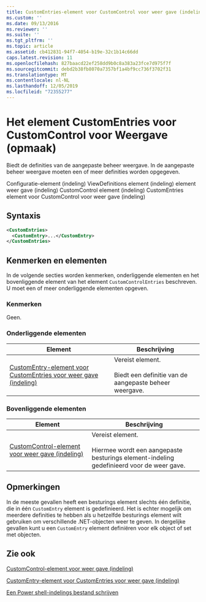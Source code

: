 ```yaml
---
title: CustomEntries-element voor CustomControl voor weer gave (indeling) | Microsoft Docs
ms.custom: ''
ms.date: 09/13/2016
ms.reviewer: ''
ms.suite: ''
ms.tgt_pltfrm: ''
ms.topic: article
ms.assetid: cb412831-94f7-4054-b19e-32c1b14c66dd
caps.latest.revision: 11
ms.openlocfilehash: 827baacd22ef258dd9b0c8a383a23fce7d975f7f
ms.sourcegitcommit: debd2b38fb8070a7357bf1a4bf9cc736f3702f31
ms.translationtype: MT
ms.contentlocale: nl-NL
ms.lasthandoff: 12/05/2019
ms.locfileid: "72355277"
---
```

# <a name="customentries-element-for-customcontrol-for-view-format"></a>Het element CustomEntries voor CustomControl voor Weergave (opmaak)

Biedt de definities van de aangepaste beheer weergave. In de aangepaste beheer weergave moeten een of meer definities worden opgegeven.

Configuratie-element (indeling) ViewDefinitions element (indeling) element weer gave (indeling) CustomControl element (indeling) CustomEntries element voor CustomControl voor weer gave (indeling)

## <a name="syntax"></a>Syntaxis

```xml
<CustomEntries>
  <CustomEntry>...</CustomEntry>
</CustomEntries>
```

## <a name="attributes-and-elements"></a>Kenmerken en elementen

In de volgende secties worden kenmerken, onderliggende elementen en het bovenliggende element van het element `CustomControlEntries` beschreven. U moet een of meer onderliggende elementen opgeven.

### <a name="attributes"></a>Kenmerken

Geen.

### <a name="child-elements"></a>Onderliggende elementen

|Element|Beschrijving|
|-------------|-----------------|
|[CustomEntry-element voor CustomEntries voor weer gave (indeling)](./customentry-element-for-customentries-for-customcontrol-for-view-format.md)|Vereist element.<br /><br /> Biedt een definitie van de aangepaste beheer weergave.|

### <a name="parent-elements"></a>Bovenliggende elementen

|Element|Beschrijving|
|-------------|-----------------|
|[CustomControl-element voor weer gave (indeling)](./customcontrol-element-for-view-format.md)|Vereist element.<br /><br /> Hiermee wordt een aangepaste besturings element-indeling gedefinieerd voor de weer gave.|

## <a name="remarks"></a>Opmerkingen

In de meeste gevallen heeft een besturings element slechts één definitie, die in één `CustomEntry` element is gedefinieerd. Het is echter mogelijk om meerdere definities te hebben als u hetzelfde besturings element wilt gebruiken om verschillende .NET-objecten weer te geven. In dergelijke gevallen kunt u een `CustomEntry` element definiëren voor elk object of set met objecten.

## <a name="see-also"></a>Zie ook

[CustomControl-element voor weer gave (indeling)](./customcontrol-element-for-view-format.md)

[CustomEntry-element voor CustomEntries voor weer gave (indeling)](./customentry-element-for-customentries-for-customcontrol-for-view-format.md)

[Een Power shell-indelings bestand schrijven](./writing-a-powershell-formatting-file.md)
